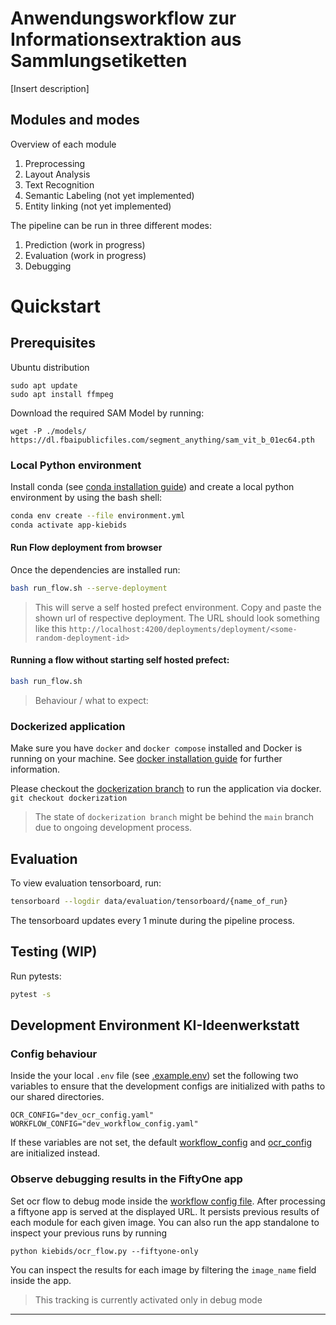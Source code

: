 # Anwendungsworkflow zur Informationsextraktion aus Sammlungsetiketten

[Insert description]

## Modules and modes

Overview of each module

1. Preprocessing
2. Layout Analysis
3. Text Recognition
4. Semantic Labeling (not yet implemented)
5. Entity linking (not yet implemented)

The pipeline can be run in three different modes:
1. Prediction (work in progress)
2. Evaluation (work in progress)
3. Debugging

# Quickstart
## Prerequisites
Ubuntu distribution
<!-- ffmpeg installation -->
```
sudo apt update
sudo apt install ffmpeg
```

<!-- Files and models -->
Download the required SAM Model by running:
```
wget -P ./models/ https://dl.fbaipublicfiles.com/segment_anything/sam_vit_b_01ec64.pth
```
<!-- ## Usage
1. Adapt [workflow_config.yaml](./configs/workflow_config.yaml) to your needs.
   e.g., set `image_path` to the path of your input images, etc.
2. Make a folder called `models` in the root directory (next to `data` etc.) and put the [SAM](https://dl.fbaipublicfiles.com/segment_anything/sam_vit_b_01ec64.pth) model there.
3. Follow the [installation instructions](#installation) for your preferred method.
4. Run the workflow.
5. Inspect the results – PAGE XML files by default, images when in debug mode. -->

### Local Python environment
<!-- TODO try to run without conda -->
Install conda (see [conda installation guide](https://docs.conda.io/projects/conda/en/latest/user-guide/install/index.html)) and create a local python environment by using the bash shell:
```bash
conda env create --file environment.yml
conda activate app-kiebids
```

#### Run Flow deployment from browser
Once the dependencies are installed run:
```bash
bash run_flow.sh --serve-deployment
```

> This will serve a self hosted prefect environment. Copy and paste the shown url of respective deployment. The URL should look something like this `http://localhost:4200/deployments/deployment/<some-random-deployment-id>`

#### Running a flow without starting self hosted prefect:
```bash
bash run_flow.sh
```

<!-- TODO -->
> Behaviour / what to expect:

### Dockerized application
Make sure you have `docker` and `docker compose` installed and Docker is running on your machine.
See [docker installation guide](https://docs.docker.com/get-docker/) for further information.

Please checkout the [dockerization branch](https://github.com/MfN-Berlin/app-kiebids/tree/dockerization?tab=readme-ov-file#run-with-docker) to run the application via docker. `git checkout dockerization`
> The state of `dockerization branch` might be behind the `main` branch due to ongoing development process.

## Evaluation
To view evaluation tensorboard, run:
```bash
tensorboard --logdir data/evaluation/tensorboard/{name_of_run}
```
The tensorboard updates every 1 minute during the pipeline process.

## Testing (WIP)

Run pytests:
```bash
pytest -s
```

## Development Environment KI-Ideenwerkstatt
### Config behaviour

Inside the your local `.env` file (see [.example.env](.example.env)) set the following two variables to ensure that the development configs are initialized with paths to our shared directories.
```
OCR_CONFIG="dev_ocr_config.yaml"
WORKFLOW_CONFIG="dev_workflow_config.yaml"
```
If these variables are not set, the default [workflow_config](./configs/workflow_config.yaml) and [ocr_config](./configs/ocr_config.yaml) are initialized instead.

### Observe debugging results in the FiftyOne app

Set ocr flow to debug mode inside the [workflow config file](./configs/workflow_config.yaml).
After processing a fiftyone app is served at the displayed URL. It persists previous results of each module for each given image.
You can also run the app standalone to inspect your previous runs by running
```
python kiebids/ocr_flow.py --fiftyone-only
```

You can inspect the results for each image by filtering the `image_name` field inside the app.

> This tracking is currently activated only in debug mode

-----
